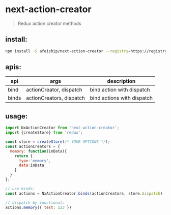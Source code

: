 # next-action-creator
> Redux action creator methods

## install:
```bash
npm install -S afeiship/next-action-creator --registry=https://registry.npm.taobao.org
```

## apis:
| api   | args                     | description                |
|-------|--------------------------|----------------------------|
| bind  | actionCreator, dispatch  | bind action with dispatch  |
| binds | actionCreators, dispatch | bind actions with dispatch |


## usage:
```js
import NxActionCreator from 'next-action-creator';
import {createStore} from 'redux';

const store = createStore(/* YOUR OPTIONS */);
const actionCreators = {
  memory: function(inData){
    return {
      type:'memory',
      data:inData
    }
  }
};

// use binds:
const actions = NxActionCreator.binds(actionCreators, store.dispatch)

// dispatch by functional:
actions.memory({ test: 123 })
```
